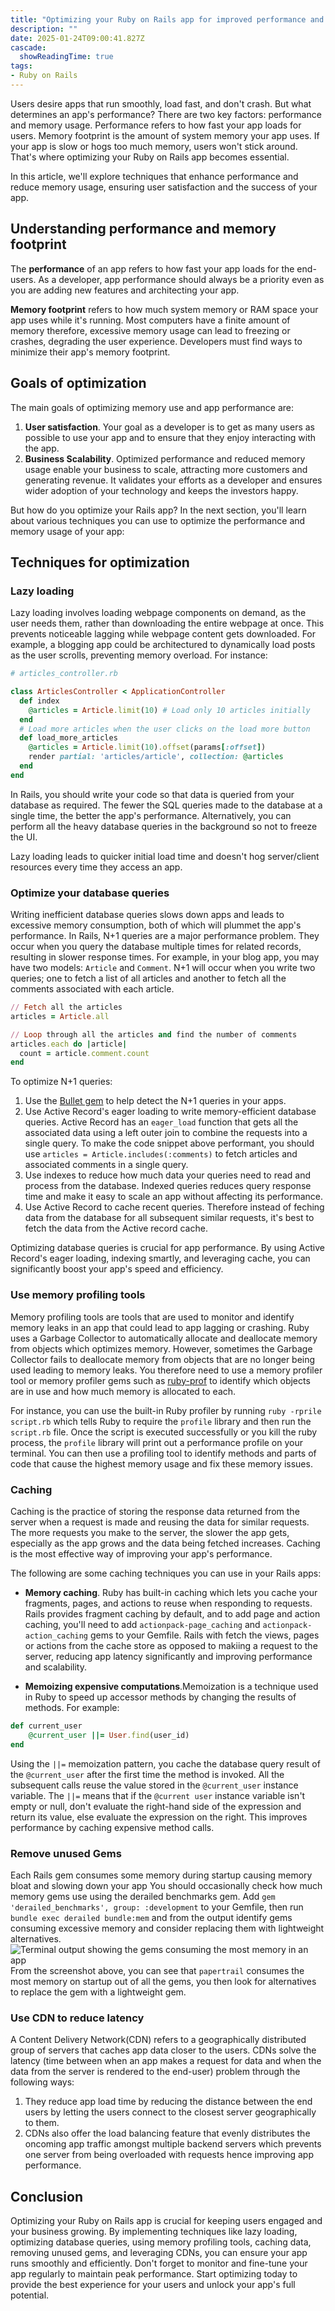 ```yaml
---
title: "Optimizing your Ruby on Rails app for improved performance and reduced memory footprint"
description: ""
date: 2025-01-24T09:00:41.827Z
cascade:
  showReadingTime: true
tags:
- Ruby on Rails
---
```


Users desire apps that run smoothly, load fast, and don't crash. But what determines an app's performance? There are two key factors: performance and memory usage.
Performance refers to how fast your app loads for users. Memory footprint is the amount of system memory your app  uses. If your app is slow or hogs too much memory, users won't stick around. That's where optimizing your Ruby on Rails app becomes essential.

In this article, we'll explore techniques that enhance performance and reduce memory usage, ensuring user satisfaction and the success of your app.

## Understanding performance and memory footprint

The **performance** of an app refers to how fast your app loads for the end-users. As a developer, app performance should always be a priority even as you are adding new features and architecting your app.

**Memory footprint** refers to how much system memory or RAM space your app uses while it's running. Most computers have a finite amount of memory therefore, excessive memory usage can lead to freezing or crashes, degrading the user experience. Developers must find ways to minimize their app's memory footprint.

## Goals of optimization

The main goals of optimizing memory use and app performance are:

1. **User satisfaction**. Your goal as a developer is to get as many users as possible to use your app and to ensure that they enjoy interacting with the app.
2. **Business Scalability**. Optimized performance and reduced memory usage enable your business to scale, attracting more customers and generating revenue. It validates your efforts as a developer and ensures wider adoption of your technology and keeps the investors happy.

But how do you optimize your Rails app? In the next section, you'll learn about various techniques you can use to optimize the performance and memory usage of your app:

## Techniques for optimization
  
### Lazy loading

Lazy loading involves loading webpage components on demand, as the user needs them, rather than downloading the entire webpage at once. This prevents noticeable lagging while webpage content gets downloaded. For example, a blogging app could be architectured to dynamically load posts as the user scrolls, preventing memory overload. For instance:

```ruby
# articles_controller.rb

class ArticlesController < ApplicationController
  def index
    @articles = Article.limit(10) # Load only 10 articles initially
  end
  # Load more articles when the user clicks on the load more button
  def load_more_articles
    @articles = Article.limit(10).offset(params[:offset])
    render partial: 'articles/article', collection: @articles
  end
end
```

In Rails, you should write your code so that data is queried from your database as required. The fewer the SQL queries made to the database at a single time, the better the app's performance. Alternatively, you can perform all the heavy database queries in the background so not to freeze the UI.

Lazy loading leads to quicker initial load time and doesn't hog server/client resources every time they access an app.

### Optimize your database queries

Writing inefficient database queries slows down apps and leads to excessive memory consumption, both of which will plummet the app's performance. In Rails, N+1 queries are a major performance problem. They occur when you query the database multiple times for related records, resulting in slower response times.
For example, in your blog app, you may have two models: `Article` and `Comment`. N+1 will occur when you write two queries; one to fetch a list of all articles and another to fetch all the comments associated with each article.

```ruby
// Fetch all the articles
articles = Article.all

// Loop through all the articles and find the number of comments
articles.each do |article|
  count = article.comment.count
end
```

To optimize N+1 queries:

1. Use the [Bullet gem](https://github.com/flyerhzm/bullet) to help detect the N+1 queries in your apps.
2. Use Active Record's eager loading to write memory-efficient database queries. Active Record has an `eager_load` function that gets all the associated data using a left outer join to combine the requests into a single query. To make the code snippet above performant, you should use `articles = Article.includes(:comments)` to fetch articles and associated comments in a single query.
3. Use indexes to reduce how much data your queries need to read and process from the database. Indexed queries reduces query response time and make it easy to scale an app without affecting its performance.
4. Use Active Record to cache recent queries. Therefore instead of feching data from the database for all subsequent similar requests, it's best to fetch the data from the Active record cache.

Optimizing database queries is crucial for app performance. By using Active Record's eager loading, indexing smartly, and leveraging cache, you can significantly boost your app's speed and efficiency.

### Use memory profiling tools

Memory profiling tools are tools that are used to monitor and identify memory leaks in an app that could lead to app lagging or crashing. Ruby uses a Garbage Collector to automatically allocate and deallocate memory from objects which optimizes memory. However, sometimes the Garbage Collector fails to deallocate memory from objects that are no longer being used leading to memory leaks. You therefore need to use a memory profiler tool or memory profiler gems such as [ruby-prof](https://rubygems.org/gems/ruby-prof/versions/0.16.2?locale=en) to identify which objects are in use and how much memory is allocated to each.

For instance, you can use the built-in Ruby profiler by running `ruby -rprile script.rb` which tells Ruby to require the `profile` library and then run the `script.rb` file. Once the script is executed successfully or you kill the ruby process, the `profile` library will print out a performance profile on your terminal. You can then use a profiling tool to identify methods and parts of code that cause the highest memory usage and fix these memory issues.

### Caching

Caching is the practice of storing the response data returned from the server when a request is made and reusing the data for similar requests. The more requests you make to the server, the slower the app gets, especially as the app grows and the data being fetched increases. Caching is the most effective way of improving your app's performance.

The following are some caching techniques you can use in your Rails apps:

- **Memory caching**. Ruby has built-in caching which lets you cache your fragments, pages, and actions to reuse when responding to requests. Rails provides fragment caching by default, and to add page and action caching, you'll need to add `actionpack-page_caching` and `actionpack-action_caching` gems to your Gemfile. Rails with fetch the views, pages or actions from the cache store as opposed to makiing a request to the server, reducing app latency significantly and improving performance and scalability.

- **Memoizing expensive computations**.Memoization is a technique used in Ruby to speed up accessor methods by changing the results of methods. For example:

```ruby
def current_user
    @current_user ||= User.find(user_id)
end
```

Using the `||=` memoization pattern, you cache the database query result of the `@current_user` after the first time the method is invoked. All the subsequent calls reuse the value stored in the `@current_user` instance variable. The `||=` means that if the `@current user` instance variable isn't empty or null, don't evaluate the right-hand side of the expression and return its value, else evaluate the expression on the right. This improves performance by caching expensive method calls.

### Remove unused Gems

Each Rails gem consumes some memory during startup causing memory bloat and slowing down your app You should occasionally check how much memory gems use using the derailed benchmarks gem. Add `gem 'derailed_benchmarks', group: :development` to your Gemfile, then run `bundle exec derailed bundle:mem` and from the output identify gems consuming excessive memory and consider replacing them with lightweight alternatives.
![Terminal output showing the gems consuming the most memory in an app](gems.png)
From the screenshot above, you can see that `papertrail` consumes the most memory on startup out of all the gems, you then look for alternatives to replace the gem with a lightweight gem.

### Use CDN to reduce latency

A Content Delivery Network(CDN) refers to a geographically distributed group of servers that caches app data closer to the users. CDNs solve the latency (time between when an app makes a request for data and when the data from the server is rendered to the end-user) problem through the following ways:

1. They reduce app load time by reducing the distance between the end users by letting the users connect to the closest server geographically to them.
2. CDNs also offer the load balancing feature that evenly distributes the oncoming app traffic amongst multiple backend servers which prevents one server from being overloaded with requests hence improving app performance.

## Conclusion

Optimizing your Ruby on Rails app is crucial for keeping users engaged and your business growing. By implementing techniques like lazy loading, optimizing database queries, using memory profiling tools, caching data, removing unused gems, and leveraging CDNs, you can ensure your app runs smoothly and efficiently. Don't forget to monitor and fine-tune your app regularly to maintain peak performance. Start optimizing today to provide the best experience for your users and unlock your app's full potential.